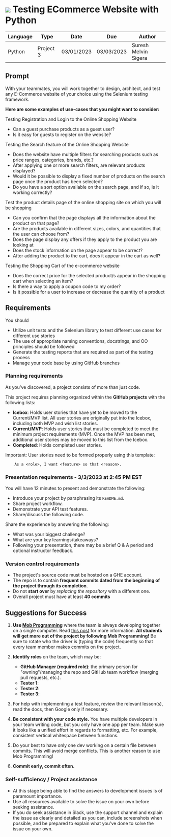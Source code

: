 
# ![](https://ga-dash.s3.amazonaws.com/production/assets/logo-9f88ae6c9c3871690e33280fcf557f33.png) Testing ECommerce Website with Python

| Language | Type      | Date       | Due        | Author               |
|----------|-----------|------------|------------|----------------------|
| Python   | Project 3 | 03/01/2023 | 03/03/2023 | Suresh Melvin Sigera |

## Prompt

With your teammates, you will work together to design, architect, and test any E-Commerce website of your choice using the Selenium testing framework.

**Here are some examples of use-cases that you might want to consider:**

Testing Registration and Login to the Online Shopping Website
 - Can a guest purchase products as a guest user?
 - Is it easy for guests to register on the website?

Testing the Search feature of the Online Shopping Website

 - Does the website have multiple filters for searching products such as price ranges, categories, brands, etc.?
 - After applying one or more search filters, are relevant products displayed?
 - Would it be possible to display a fixed number of products on the search page once the product has been selected?
 - Do you have a sort option available on the search page, and if so, is it working correctly?
   
Test the product details page of the online shopping site on which you will be shopping
 - Can you confirm that the page displays all the information about the product on that page?
 - Are the products available in different sizes, colors, and quantities that the user can choose from?
 - Does the page display any offers if they apply to the product you are looking at
 - Does the stock information on the page appear to be correct?
 - After adding the product to the cart, does it appear in the cart as well?
   
Testing the Shopping Cart of the e-commerce website
 - Does the correct price for the selected product/s appear in the shopping cart when selecting an item?
 - Is there a way to apply a coupon code to my order?
 - Is it possible for a user to increase or decrease the quantity of a product

## Requirements

You should 

- Utilize unit tests and the Selenium library to test different use cases for different use stories
- The use of appropriate naming conventions, docstrings, and OO principles should be followed
- Generate the testing reports that are required as part of the testing process
- Manage your code base by using GitHub branches

### Planning requirements

As you've discovered, a project consists of more than just code.

This project requires planning organized within the **GitHub projects** with the following lists:

- **Icebox**: Holds user stories that have yet to be moved to the Current/MVP list. All user stories are originally put into
  the Icebox, including both MVP and wish list stories.
- **Current/MVP**: Holds user stories that must be completed to meet the minimum project requirements (MVP). Once the MVP
  has been met, additional user stories may be moved to this list from the Icebox.
- **Completed**: Holds completed user stories.

Important: User stories need to be formed properly using this template: 
```
    As a <role>, I want <feature> so that <reason>.
```

### Presentation requirements - 3/3/2023 at 2:45 PM EST

You will have 12 minutes to present and demonstrate the following:

- Introduce your project by paraphrasing its `README.md`.
- Share project workflow.
- Demonstrate your API test features.
- Share/discuss the following code.

Share the experience by answering the following:

- What was your biggest challenge?
- What are your key learnings/takeaways?
- Following your presentation, there may be a brief Q & A period and optional instructor feedback.

### Version control requirements

- The project's source code must be hosted on a GHE account.
- The repo is to contain **frequent commits dated from the beginning of the project through its completion**.
- Do not **start over** by _replacing the repository_ with a different one.
- Overall project must have at least **40 commits**


## Suggestions for Success

1. **Use [Mob Programming](https://en.wikipedia.org/wiki/Mob_programming)** where the team is always developing together on a single computer.  Read [this post](http://underthehood.meltwater.com/blog/2016/06/01/mob-programming/) for more information.  **All students will get more out of the project by following Mob Programming!**  Be sure to rotate who the driver is (typing the code) frequently so that every team member makes commits on the project.

2.  **Identify roles** on the team, which may be:
    - **GitHub Manager (required role)**: the primary person for "owning"/managing the repo and GitHub team workflow (merging pull requests, etc.).
    - **Tester 1**: 
    - **Tester 2**: 
    - **Tester 3**: 

4. For help with implementing a test feature, review the relevant lesson(s), read the docs, then Google only if necessary.

5.  **Be consistent with your code style.** You have multiple developers in your team writing code, but you only have one app per team. Make sure it looks like a unified effort in regards to formatting, etc.  For example, consistent vertical whitespace between functions.

6. Do your best to have only one dev working on a certain file between commits.  This will avoid merge conflicts. This is another reason to use Mob Programming!

7. **Commit early, commit often.**


### Self-sufficiency / Project assistance

- At this stage being able to find the answers to development issues is of paramount importance.
- Use all resources available to solve the issue on your own before seeking assistance.
- If you do seek assistance in Slack, use the support channel and explain the issue as clearly and detailed as you can,
  include screenshots when possible, and be prepared to explain what you've done to solve the issue on your own.
